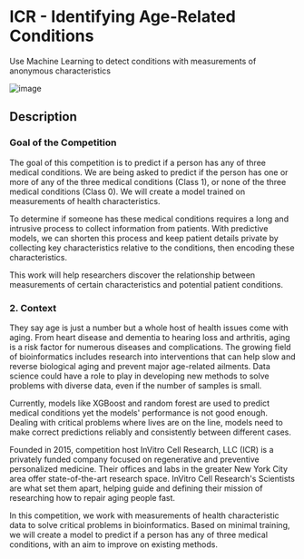 # ICR - Identifying Age-Related Conditions
Use Machine Learning to detect conditions with measurements of anonymous characteristics

![image](https://github.com/Shruti8196/Machine-Learning/assets/58331403/ba5d846a-5911-4421-b7f2-a9bbaa797ba3)

## Description

### Goal of the Competition
The goal of this competition is to predict if a person has any of three medical conditions. We are being asked to predict if the person has one or more of any of the three medical conditions (Class 1), or none of the three medical conditions (Class 0). We will create a model trained on measurements of health characteristics.

To determine if someone has these medical conditions requires a long and intrusive process to collect information from patients. With predictive models, we can shorten this process and keep patient details private by collecting key characteristics relative to the conditions, then encoding these characteristics.

This work will help researchers discover the relationship between measurements of certain characteristics and potential patient conditions.

### 2. Context
They say age is just a number but a whole host of health issues come with aging. From heart disease and dementia to hearing loss and arthritis, aging is a risk factor for numerous diseases and complications. The growing field of bioinformatics includes research into interventions that can help slow and reverse biological aging and prevent major age-related ailments. Data science could have a role to play in developing new methods to solve problems with diverse data, even if the number of samples is small.

Currently, models like XGBoost and random forest are used to predict medical conditions yet the models' performance is not good enough. Dealing with critical problems where lives are on the line, models need to make correct predictions reliably and consistently between different cases.

Founded in 2015, competition host InVitro Cell Research, LLC (ICR) is a privately funded company focused on regenerative and preventive personalized medicine. Their offices and labs in the greater New York City area offer state-of-the-art research space. InVitro Cell Research's Scientists are what set them apart, helping guide and defining their mission of researching how to repair aging people fast.

In this competition, we work with measurements of health characteristic data to solve critical problems in bioinformatics. Based on minimal training, we will create a model to predict if a person has any of three medical conditions, with an aim to improve on existing methods.




